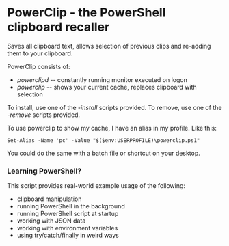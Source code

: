 # PowerClip - the PowerShell clipboard recaller

Saves all clipboard text, allows selection of previous clips and re-adding them to your clipboard.

PowerClip consists of:
- *powerclipd* -- constantly running monitor executed on logon
- *powerclip* -- shows your current cache, replaces clipboard with selection

To install, use one of the _-install_ scripts provided. To remove, use one of the _-remove_ scripts provided.

To use powerclip to show my cache, I have an alias in my profile. Like this:

`Set-Alias -Name 'pc' -Value "$($env:USERPROFILE)\powerclip.ps1"`

You could do the same with a batch file or shortcut on your desktop.

### Learning PowerShell?

This script provides real-world example usage of the following:
- clipboard manipulation
- running PowerShell in the background
- running PowerShell script at startup
- working with JSON data
- working with environment variables
- using try/catch/finally in weird ways

